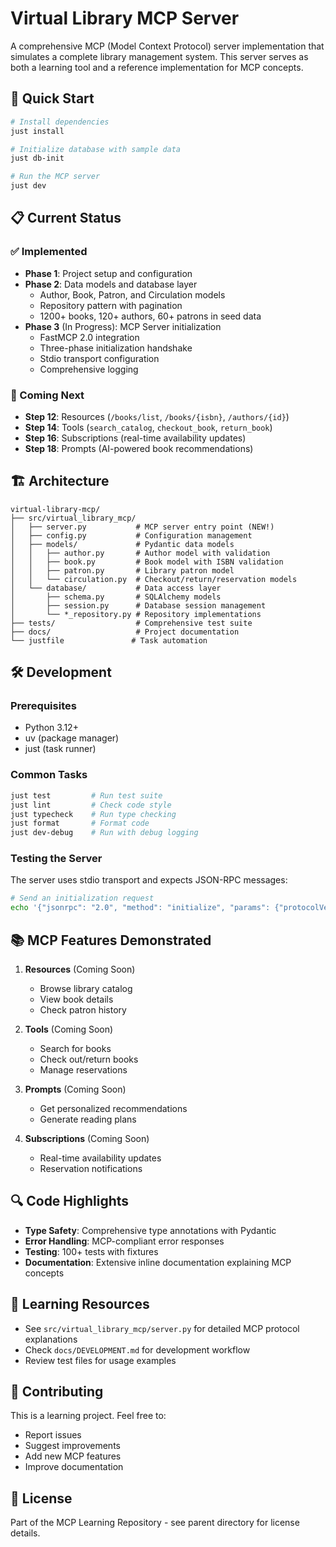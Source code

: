 # Virtual Library MCP Server

A comprehensive MCP (Model Context Protocol) server implementation that simulates a complete library management system. This server serves as both a learning tool and a reference implementation for MCP concepts.

## 🚀 Quick Start

```bash
# Install dependencies
just install

# Initialize database with sample data
just db-init

# Run the MCP server
just dev
```

## 📋 Current Status

### ✅ Implemented

- **Phase 1**: Project setup and configuration
- **Phase 2**: Data models and database layer
  - Author, Book, Patron, and Circulation models
  - Repository pattern with pagination
  - 1200+ books, 120+ authors, 60+ patrons in seed data
- **Phase 3** (In Progress): MCP Server initialization
  - FastMCP 2.0 integration
  - Three-phase initialization handshake
  - Stdio transport configuration
  - Comprehensive logging

### 🚧 Coming Next

- **Step 12**: Resources (`/books/list`, `/books/{isbn}`, `/authors/{id}`)
- **Step 14**: Tools (`search_catalog`, `checkout_book`, `return_book`)
- **Step 16**: Subscriptions (real-time availability updates)
- **Step 18**: Prompts (AI-powered book recommendations)

## 🏗️ Architecture

```text
virtual-library-mcp/
├── src/virtual_library_mcp/
│   ├── server.py           # MCP server entry point (NEW!)
│   ├── config.py           # Configuration management
│   ├── models/             # Pydantic data models
│   │   ├── author.py       # Author model with validation
│   │   ├── book.py         # Book model with ISBN validation
│   │   ├── patron.py       # Library patron model
│   │   └── circulation.py  # Checkout/return/reservation models
│   └── database/           # Data access layer
│       ├── schema.py       # SQLAlchemy models
│       ├── session.py      # Database session management
│       └── *_repository.py # Repository implementations
├── tests/                  # Comprehensive test suite
├── docs/                   # Project documentation
└── justfile               # Task automation
```

## 🛠️ Development

### Prerequisites

- Python 3.12+
- uv (package manager)
- just (task runner)

### Common Tasks

```bash
just test         # Run test suite
just lint         # Check code style
just typecheck    # Run type checking
just format       # Format code
just dev-debug    # Run with debug logging
```

### Testing the Server

The server uses stdio transport and expects JSON-RPC messages:

```bash
# Send an initialization request
echo '{"jsonrpc": "2.0", "method": "initialize", "params": {"protocolVersion": "1.0"}, "id": 1}' | just dev
```

## 📚 MCP Features Demonstrated

1. **Resources** (Coming Soon)
   - Browse library catalog
   - View book details
   - Check patron history

2. **Tools** (Coming Soon)
   - Search for books
   - Check out/return books
   - Manage reservations

3. **Prompts** (Coming Soon)
   - Get personalized recommendations
   - Generate reading plans

4. **Subscriptions** (Coming Soon)
   - Real-time availability updates
   - Reservation notifications

## 🔍 Code Highlights

- **Type Safety**: Comprehensive type annotations with Pydantic
- **Error Handling**: MCP-compliant error responses
- **Testing**: 100+ tests with fixtures
- **Documentation**: Extensive inline documentation explaining MCP concepts

## 📖 Learning Resources

- See `src/virtual_library_mcp/server.py` for detailed MCP protocol explanations
- Check `docs/DEVELOPMENT.md` for development workflow
- Review test files for usage examples

## 🤝 Contributing

This is a learning project. Feel free to:

- Report issues
- Suggest improvements
- Add new MCP features
- Improve documentation

## 📄 License

Part of the MCP Learning Repository - see parent directory for license details.
